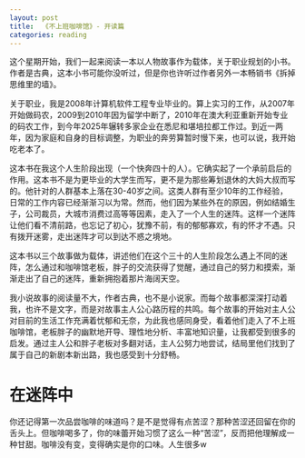 ```yaml
---
layout: post
title:  《不上班咖啡馆》- 开读篇
categories: reading
---
```


这个星期开始，我们一起来阅读一本以人物故事作为载体，关于职业规划的小书。作者是古典，这本小书可能你没听过，但是你也许听过作者另外一本畅销书《拆掉思维里的墙》。

关于职业，我是2008年计算机软件工程专业毕业的。算上实习的工作，从2007年开始做码农，2009到2010年因为留学中断了，2010年在澳大利亚重新开始专业的码农工作，到今年2025年辗转多家企业在悉尼和堪培拉都工作过。到近一两年，因为家庭和自身的目标调整，为职业的奔劳算暂时慢下来，也可以说，我开始吃老本了。

这本书在我这个人生阶段出现（一个快奔四十的人）。它确实起了一个承前启后的作用。这本书不是为更毕业的大学生而写，更不是为那些筹划退休的大妈大叔而写的。他针对的人群基本上落在30-40岁之间。这类人群有至少10年的工作经验，日常的工作内容已经渐渐习以为常。然而，他们因为某些外在的原因，例如结婚生子，公司裁员，大城市消费过高等等因素，走入了一个人生的迷阵。这样一个迷阵让他们看不清前路，也忘记了初心，犹豫不前，有的郁郁寡欢，有的怀才不遇。只有拨开迷雾，走出迷阵才可以到达不惑之境地。

这本书以三个故事做为载体，讲述他们在这个三十的人生阶段怎么遇上不同的迷阵，怎么通过和咖啡馆老板，胖子的交流获得了觉醒，通过自己的努力和摸索，渐渐走出了自己的迷阵，重新拥抱着那片海阔天空。

我小说故事的阅读量不大，作者古典，也不是小说家。而每个故事都深深打动着我，也许不是文字，而是对故事主人公心路历程的共鸣。每个故事的开始对主人公对目前的生活工作充满着忧郁和无奈，为此我也感同身受，看着他们走入了不上班咖啡馆，老板胖子的幽默地开导、理性地分析、丰富地知识量，让我都受到很多的启发。通过主人公和胖子老板对多翻对话，主人公努力地尝试，结局里他们找到了属于自己的新剧本新出路，我也感受到十分舒畅。

# 在迷阵中



你还记得第一次品尝咖啡的味道吗？是不是觉得有点苦涩？那种苦涩还回留在你的舌头上。但咖啡喝多了，你的味蕾开始习惯了这么一种“苦涩”，反而把他理解成一种甘甜。咖啡没有变，变得确实是你的口味。人生很多w



<!--stackedit_data:
eyJoaXN0b3J5IjpbLTgyMDYwMDgwLC05ODQxODAwNzVdfQ==
-->